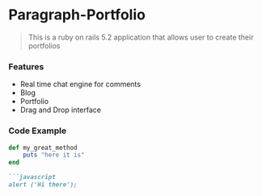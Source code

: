 # Paragraph-Portfolio

> This is a ruby on rails 5.2 application that allows user to create their portfolios

### Features
- Real time chat engine for comments
- Blog
- Portfolio
- Drag and Drop interface

### Code Example

```ruby
def my_great_method
    puts "here it is"
end

```javascript
alert ('Hi there');
```